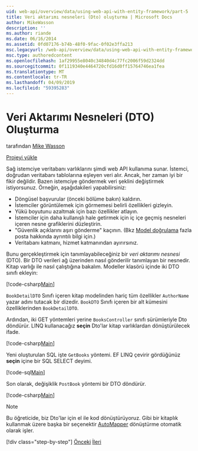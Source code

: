 ```yaml
---
uid: web-api/overview/data/using-web-api-with-entity-framework/part-5
title: Veri aktarımı nesneleri (Dto) oluşturma | Microsoft Docs
author: MikeWasson
description: ''
ms.author: riande
ms.date: 06/16/2014
ms.assetid: 0fd07176-b74b-48f0-9fac-0f02e3ffa213
msc.legacyurl: /web-api/overview/data/using-web-api-with-entity-framework/part-5
msc.type: authoredcontent
ms.openlocfilehash: 1af29955e8040c34840d4c77fc2006f59d2324dd
ms.sourcegitcommit: 0f1119340e4464720cfd16d0ff15764746ea1fea
ms.translationtype: MT
ms.contentlocale: tr-TR
ms.lasthandoff: 04/09/2019
ms.locfileid: "59395283"
---
```

# <a name="create-data-transfer-objects-dtos"></a>Veri Aktarımı Nesneleri (DTO) Oluşturma

tarafından [Mike Wasson](https://github.com/MikeWasson)

[Projeyi yükle](https://github.com/MikeWasson/BookService)

Sağ istemciye veritabanı varlıklarını şimdi web API kullanıma sunar. İstemci, doğrudan veritabanı tablolarına eşleyen veri alır. Ancak, her zaman iyi bir fikir değildir. Bazen istemciye göndermek veri şeklini değiştirmek istiyorsunuz. Örneğin, aşağıdakileri yapabilirsiniz:

- Döngüsel başvurular (önceki bölüme bakın) kaldırın.
- İstemciler görüntülemek için görmemesi belirli özellikleri gizleyin.
- Yükü boyutunu azaltmak için bazı özellikler atlayın.
- İstemciler için daha kullanışlı hale getirmek için iç içe geçmiş nesneleri içeren nesne grafiklerini düzleştirin.
- "Güvenlik açıklarını aşırı gönderme" kaçının. (Bkz [Model doğrulama](../../formats-and-model-binding/model-validation-in-aspnet-web-api.md) fazla posta hakkında ayrıntılı bilgi için.)
- Veritabanı katmanı, hizmet katmanından ayırırsınız.

Bunu gerçekleştirmek için tanımlayabileceğiniz bir *veri aktarımı nesnesi* (DTO). Bir DTO verileri ağ üzerinden nasıl gönderilir tanımlayan bir nesnedir. Kitap varlığı ile nasıl çalıştığına bakalım. Modeller klasörü içinde iki DTO sınıfı ekleyin:

[!code-csharp[Main](part-5/samples/sample1.cs)]

`BookDetailDTO` Sınıfı içeren kitap modelinden hariç tüm özellikler `AuthorName` yazar adını tutacak bir dizedir. `BookDTO` Sınıfı içeren bir alt kümesini özelliklerinden `BookDetailDTO`.

Ardından, iki GET yöntemleri yerine `BooksController` sınıfı sürümleriyle Dto döndürür. LINQ kullanacağız **seçin** Dto'lar kitap varlıklardan dönüştürülecek ifade.

[!code-csharp[Main](part-5/samples/sample2.cs)]

Yeni oluşturulan SQL işte `GetBooks` yöntemi. EF LINQ çevirir gördüğünüz **seçin** içine bir SQL SELECT deyimi.

[!code-sql[Main](part-5/samples/sample3.sql)]

Son olarak, değişiklik `PostBook` yöntemi bir DTO döndürür.

[!code-csharp[Main](part-5/samples/sample4.cs)]

> [!NOTE]
> Bu öğreticide, biz Dto'lar için el ile kod dönüştürüyoruz. Gibi bir kitaplık kullanmak üzere başka bir seçenektir [AutoMapper](http://automapper.org/) dönüştürme otomatik olarak işler.
> 
> [!div class="step-by-step"]
> [Önceki](part-4.md)
> [İleri](part-6.md)
